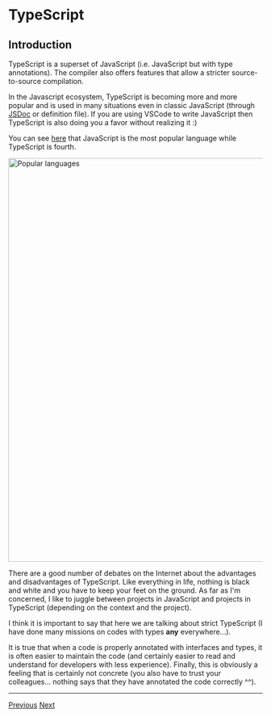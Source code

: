 # TypeScript

## Introduction

TypeScript is a superset of JavaScript (i.e. JavaScript but with type annotations). The compiler also offers features that allow a stricter source-to-source compilation.

In the Javascript ecosystem, TypeScript is becoming more and more popular and is used in many situations even in classic JavaScript (through [JSDoc](https://jsdoc.app/) or definition file). 
If you are using VSCode to write JavaScript then TypeScript is also doing you a favor without realizing it :) 

You can see [here](https://octoverse.github.com/) that JavaScript is the most popular language while TypeScript is fourth.

<img src="./../../../assets/typescript/Octoverse-state.png.png" alt="Popular languages" width="800"/>

There are a good number of debates on the Internet about the advantages and disadvantages of TypeScript. Like everything in life, nothing is black and white and you have to keep your feet on the ground. As far as I'm concerned, I like to juggle between projects in JavaScript and projects in TypeScript (depending on the context and the project).

I think it is important to say that here we are talking about strict TypeScript (I have done many missions on codes with types **any** everywhere...).

It is true that when a code is properly annotated with interfaces and types, it is often easier to maintain the code (and certainly easier to read and understand for developers with less experience). Finally, this is obviously a feeling that is certainly not concrete (you also have to trust your colleagues... nothing says that they have annotated the code correctly ^^).

---

[Previous](../ecmascript/tc39.md)
[Next](./README.md)